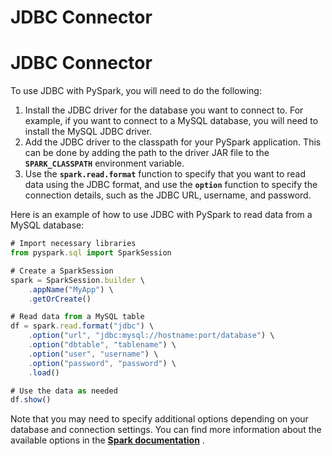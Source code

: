 # JDBC Connector


<!--more-->

# JDBC Connector

To use JDBC with PySpark, you will need to do the following:

1. Install the JDBC driver for the database you want to connect to. For example, if you want to connect to a MySQL database, you will need to install the MySQL JDBC driver.
2. Add the JDBC driver to the classpath for your PySpark application. This can be done by adding the path to the driver JAR file to the **`SPARK_CLASSPATH`** environment variable.
3. Use the **`spark.read.format`** function to specify that you want to read data using the JDBC format, and use the **`option`** function to specify the connection details, such as the JDBC URL, username, and password.

Here is an example of how to use JDBC with PySpark to read data from a MySQL database:

```jsx
# Import necessary libraries
from pyspark.sql import SparkSession

# Create a SparkSession
spark = SparkSession.builder \
    .appName("MyApp") \
    .getOrCreate()

# Read data from a MySQL table
df = spark.read.format("jdbc") \
    .option("url", "jdbc:mysql://hostname:port/database") \
    .option("dbtable", "tablename") \
    .option("user", "username") \
    .option("password", "password") \
    .load()

# Use the data as needed
df.show()
```

Note that you may need to specify additional options depending on your database and connection settings. You can find more information about the available options in the **[Spark documentation](https://spark.apache.org/docs/latest/sql-data-sources-jdbc.html)**
.

